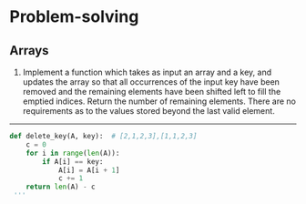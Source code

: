 # Problem-solving
## Arrays
1) Implement a function which takes as input an array and a key, and updates the array so
that all occurrences of the input key have been removed and the remaining elements have been
shifted left to fill the emptied indices. Return the number of remaining elements. There are no
requirements as to the values stored beyond the last valid element.
------------------------------------------------------------------------------
```python
def delete_key(A, key):  # [2,1,2,3],[1,1,2,3]
    c = 0
    for i in range(len(A)):
        if A[i] == key:
            A[i] = A[i + 1]
            c += 1
    return len(A) - c
 '''


